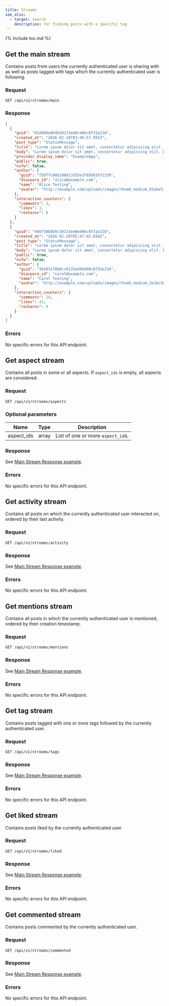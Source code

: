 ```yaml
---
title: Streams
see_also:
  - target: search
    description: for finding posts with a specific tag
---
```


{% include toc.md %}

## Get the main stream

Contains posts from users the currently authenticated user is sharing with as well as posts tagged with tags which the currently authenticated user is following.

### Request

~~~
GET /api/v1/streams/main
~~~

### Response

~~~json
[
  {
    "guid": "83d406e0b9b20133e40c406c8f31e210",
    "created_at": "2016-02-20T03:46:57.955Z",
    "post_type": "StatusMessage",
    "title": "Lorem ipsum dolor sit amet, consectetur adipiscing elit. Donec a di...",
    "body": "Lorem ipsum dolor sit amet, consectetur adipiscing elit. Donec a diam lectus. Sed sit amet ipsum mauris. Maecenas congue ligula ac quam viverra nec consectetur ante hendrerit. Donec et mollis dolor.",
    "provider_display_name": "ExampleApp",
    "public": true,
    "nsfw": false,
    "author": {
      "guid": "f50ffc00b188013355e3705681972339",
      "diaspora_id": "alice@example.com",
      "name": "Alice Testing",
      "avatar": "http://example.com/uploads/images/thumb_medium_83abe5319ef830c2bd84.jpg"
    },
    "interaction_counters": {
      "comments": 3,
      "likes": 1,
      "reshares": 0
    }
  },
  {
    "guid": "466738b0b9c30133e40e406c8f31e210",
    "created_at": "2016-02-20T05:47:02.694Z",
    "post_type": "StatusMessage",
    "title": "Lorem ipsum dolor sit amet, consectetur adipiscing elit. Donec a di...",
    "body": "Lorem ipsum dolor sit amet, consectetur adipiscing elit. Donec a diam lectus. Sed sit amet ipsum mauris. Maecenas congue ligula ac quam viverra nec consectetur ante hendrerit. Donec et mollis dolor.",
    "public": true,
    "nsfw": false,
    "author": {
      "guid": "19103170b8cc0133e40d406c8f31e210",
      "diaspora_id": "carol@example.com",
      "name": "Carol Testing",
      "avatar": "http://example.com/uploads/images/thumb_medium_2e1bc500b8cc0133e40d.jpg"
    },
    "interaction_counters": {
      "comments": 14,
      "likes": 42,
      "reshares": 9
    }
  }
]
~~~

### Errors

No specific errors for this API endpoint.

## Get aspect stream

Contains all posts in some or all aspects. If `aspect_ids` is empty, all aspects are considered.

### Request

~~~
GET /api/v1/streams/aspects
~~~

### Optional parameters

| Name       | Type  | Description                       |
| ---------- | ----- | --------------------------------- |
| aspect_ids | array | List of one or more `aspect_id`s. |

### Response

See [Main Stream Response example](#response).

### Errors

No specific errors for this API endpoint.

## Get activity stream

Contains all posts on which the currently authenticated user interacted on, ordered by their last activity.

### Request

~~~
GET /api/v1/streams/activity
~~~

### Response

See [Main Stream Response example](#response).

### Errors

No specific errors for this API endpoint.

##  Get mentions stream

Contains all posts in which the currently authenticated user is mentioned, ordered by their creation timestamp.

### Request

~~~
GET /api/v1/streams/mentions
~~~

### Response

See [Main Stream Response example](#response).

### Errors

No specific errors for this API endpoint.

## Get tag stream

Contains posts tagged with one or more tags followed by the currently authenticated user.

### Request

~~~
GET /api/v1/streams/tags
~~~

### Response

See [Main Stream Response example](#response).

### Errors

No specific errors for this API endpoint.

## Get liked stream

Contains posts liked by the currently authenticated user.

### Request

~~~
GET /api/v1/streams/liked
~~~

### Response

See [Main Stream Response example](#response).

### Errors

No specific errors for this API endpoint.

## Get commented stream

Contains posts commented by the currently authenticated user.

### Request

~~~
GET /api/v1/streams/commented
~~~

### Response

See [Main Stream Response example](#response).

### Errors

No specific errors for this API endpoint.
